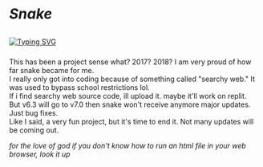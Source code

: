 # _Snake_
##
###
[![Typing SVG](https://readme-typing-svg.herokuapp.com?color=16D400&size=25&width=770&lines=HTML+Snake+:})](https://git.io/typing-svg)
###
This has been a project sense what? 2017? 2018? I am very proud of how far snake became for me. <br/>
I really only got into coding because of something called "searchy web." It was used to bypass school restrictions lol. <br/>
If i find searchy web source code, ill upload it. maybe it'll work on replit. <br/>
But v6.3 will go to v7.0 then snake won't receive anymore major updates. Just bug fixes. <br/>
Like I said, a very fun project, but it's time to end it. Not many updates will be coming out.

*for the love of god if you don't know how to run an html file in your web browser, look it up*
